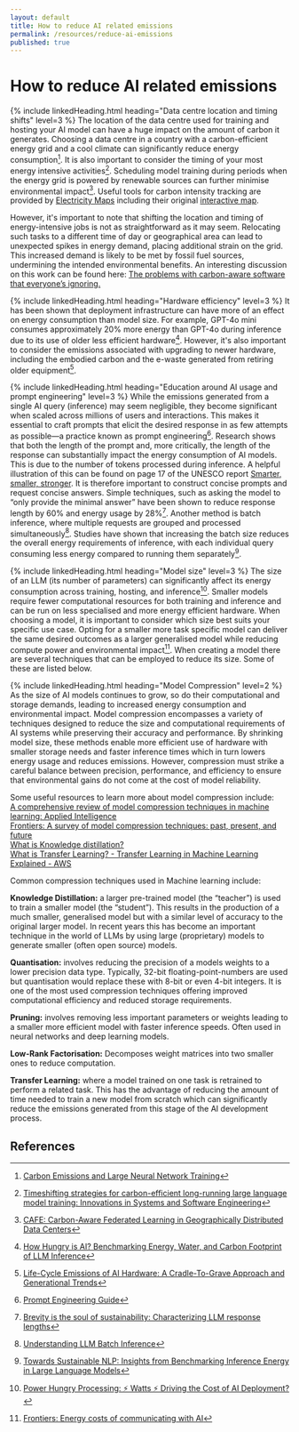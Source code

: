 ```yaml
---
layout: default
title: How to reduce AI related emissions
permalink: /resources/reduce-ai-emissions
published: true
---
```


# How to reduce AI related emissions

{% include linkedHeading.html heading="Data centre location and timing shifts" level=3 %} The location of the data centre used for training and hosting your AI model can have a huge impact on the amount of carbon it generates. Choosing a data centre in a country with a carbon-efficient energy grid and a cool climate can significantly reduce energy consumption[^1].
It is also important to consider the timing of your most energy intensive activities[^2]. Scheduling model training during periods when the energy grid is powered by renewable sources can further minimise environmental impact[^3].
Useful tools for carbon intensity tracking are provided by [Electricity Maps](https://www.electricitymaps.com/) including their original [interactive map](https://app.electricitymaps.com/map/72h/hourly).

However, it's important to note that shifting the location and timing of energy-intensive jobs is not as straightforward as it may seem. Relocating such tasks to a different time of day or geographical area can lead to unexpected spikes in energy demand, placing additional strain on the grid. This increased demand is likely to be met by fossil fuel sources, undermining the intended environmental benefits. An interesting discussion on this work can be found here: [The problems with carbon-aware software that everyone’s ignoring.](https://github.com/climateaction-tech/grid-aware-software/blob/main/README.md)

{% include linkedHeading.html heading="Hardware efficiency" level=3 %}
It has been shown that deployment infrastructure can have more of an effect on energy consumption than model size. For example, GPT-4o mini consumes approximately 20% more energy than GPT-4o during inference due to its use of older less efficient hardware[^4]. However, it's also important to consider the emissions associated with upgrading to newer hardware, including the embodied carbon and the e-waste generated from retiring older equipment[^5].

{% include linkedHeading.html heading="Education around AI usage and prompt engineering" level=3 %}
While the emissions generated from a single AI query (inference) may seem negligible, they become significant when scaled across millions of users and interactions. This makes it essential to craft prompts that elicit the desired response in as few attempts as possible—a practice known as prompt engineering[^6]. 
Research shows that both the length of the prompt and, more critically, the length of the response can substantially impact the energy consumption of AI models. This is due to the number of tokens processed during inference. A helpful illustration of this can be found on page 17 of the UNESCO report [Smarter, smaller, stronger](https://unesdoc.unesco.org/ark:/48223/pf0000394521). 
It is therefore important to construct concise prompts and request concise answers. Simple techniques, such as asking the model to “only provide the minimal answer” have been shown to reduce response length by 60% and energy usage by 28%[^7]. 
Another method is batch inference, where multiple requests are grouped and processed simultaneously[^8]. Studies have shown that increasing the batch size reduces the overall energy requirements of inference, with each individual query consuming less energy compared to running them separately[^9].

{% include linkedHeading.html heading="Model size" level=3 %}
The size of an LLM (its number of parameters) can significantly affect its energy consumption across training, hosting, and inference[^10].  Smaller models require fewer computational resources for both training and inference and can be run on less specialised and more energy efficient hardware. When choosing a model, it is important to consider which size best suits your specific use case. Opting for a smaller more task specific model can deliver the same desired outcomes as a larger generalised model while reducing compute power and environmental impact[^11].
When creating a model there are several techniques that can be employed to reduce its size. Some of these are listed below.

{% include linkedHeading.html heading="Model Compression" level=2 %}
As the size of AI models continues to grow, so do their computational and storage demands, leading to increased energy consumption and environmental impact. Model compression encompasses a variety of techniques designed to reduce the size and computational requirements of AI systems while preserving their accuracy and performance. By shrinking model size, these methods enable more efficient use of hardware with smaller storage needs and faster inference times which in turn lowers energy usage and reduces emissions. However, compression must strike a careful balance between precision, performance, and efficiency to ensure that environmental gains do not come at the cost of model reliability.

Some useful resources to learn more about model compression include:  
[A comprehensive review of model compression techniques in machine learning: Applied Intelligence](https://link.springer.com/article/10.1007/s10489-024-05747-w)  
[Frontiers: A survey of model compression techniques: past, present, and future](https://www.frontiersin.org/journals/robotics-and-ai/articles/10.3389/frobt.2025.1518965/full)  
[What is Knowledge distillation?](https://www.ibm.com/think/topics/knowledge-distillation)  
[What is Transfer Learning? - Transfer Learning in Machine Learning Explained - AWS](https://aws.amazon.com/what-is/transfer-learning/)  


Common compression techniques used in Machine learning include:

**Knowledge Distillation:** a larger pre-trained model (the “teacher”) is used to train a smaller model (the “student”). This results in the production of a much smaller, generalised model but with a similar level of accuracy to the original larger model. In recent years this has become an important technique in the world of LLMs by using large (proprietary) models to generate smaller (often open source) models. 

**Quantisation:** involves reducing the precision of a models weights to a lower precision data type. Typically, 32-bit floating-point-numbers are used but quantisation would replace these with 8-bit or even 4-bit integers. It is one of the most used compression techniques offering improved computational efficiency and reduced storage requirements.

**Pruning:** involves removing less important parameters or weights leading to a smaller more efficient model with faster inference speeds. Often used in neural networks and deep learning models.

**Low-Rank Factorisation:** Decomposes weight matrices into two smaller ones to reduce computation.

**Transfer Learning:** where a model trained on one task is retrained to perform a related task. This has the advantage of reducing the amount of time needed to train a new model from scratch which can significantly reduce the emissions generated from this stage of the AI development process.


## References

[^1]: [Carbon Emissions and Large Neural Network Training](https://arxiv.org/pdf/2104.10350) 
[^2]: [Timeshifting strategies for carbon-efficient long-running large language model training: Innovations in Systems and Software Engineering](https://link.springer.com/article/10.1007/s11334-023-00546-x)
[^3]: [CAFE: Carbon-Aware Federated Learning in Geographically Distributed Data Centers](https://arxiv.org/pdf/2311.03615)
[^4]: [How Hungry is AI? Benchmarking Energy, Water, and Carbon Footprint of LLM Inference](https://arxiv.org/pdf/2505.09598)
[^5]: [Life-Cycle Emissions of AI Hardware: A Cradle-To-Grave Approach and Generational Trends](https://arxiv.org/pdf/2502.01671)
[^6]: [Prompt Engineering Guide](https://www.promptingguide.ai/)
[^7]: [Brevity is the soul of sustainability: Characterizing LLM response lengths](https://arxiv.org/pdf/2506.08686)
[^8]: [Understanding LLM Batch Inference](https://www.adaline.ai/blog/llm-batch-inference)
[^9]: [Towards Sustainable NLP: Insights from Benchmarking Inference Energy in Large Language Models](https://arxiv.org/pdf/2502.05610v2)
[^10]: [Power Hungry Processing: ⚡ Watts ⚡ Driving the Cost of AI Deployment?](https://arxiv.org/pdf/2311.16863)
[^11]: [ Frontiers: Energy costs of communicating with AI](https://www.frontiersin.org/journals/communication/articles/10.3389/fcomm.2025.1572947/full)
